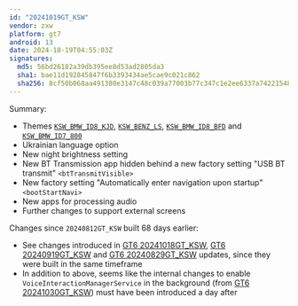 ```yaml
---
id: "20241019GT_KSW"
vendor: zxw
platform: gt7
android: 13
date: 2024-10-19T04:55:03Z
signatures:
  md5: 56bd26182a39db395ee8d53ad2805da3
  sha1: bae11d192845847f6b3393434ae5cae9c021c862
  sha256: 8cf50b068aa491380e3147c48c039a77003b77c347c1e2ee6337a74221548cba
---
```

Summary:
- Themes [`KSW_BMW_ID8_KJD`](/headunits/themes/zxw/47-ksw_bmw_id8_kjd), [`KSW_BENZ_LS`](/headunits/themes/zxw/48-ksw_benz_ls), [`KSW_BMW_ID8_BFD`](/headunits/themes/zxw/49-ksw_bmw_id8_bfd) and [`KSW_BMW_ID7_800`](/headunits/themes/zxw/50-ksw_bmw_id7_800)
- Ukrainian language option
- New night brightness setting
- New BT Transmission app hidden behind a new factory setting "USB BT transmit" `<btTransmitVisible>`
- New factory setting "Automatically enter navigation upon startup" `<bootStartNavi>`
- New apps for processing audio
- Further changes to support external screens

Changes since `20240812GT_KSW` built 68 days earlier:
- See changes introduced in [GT6 20241018GT_KSW](/headunits/updates/zxw/gt6/20241018gt_ksw), [GT6 20240919GT_KSW](/headunits/updates/zxw/gt6/20240919gt_ksw) and [GT6 20240829GT_KSW](/headunits/updates/zxw/gt6/20240829gt_ksw) updates, since they were built in the same timeframe
- In addition to above, seems like the internal changes to enable `VoiceInteractionManagerService` in the background (from [GT6 20241030GT_KSW](/headunits/updates/zxw/gt6/20241030gt_ksw)) must have been introduced a day after